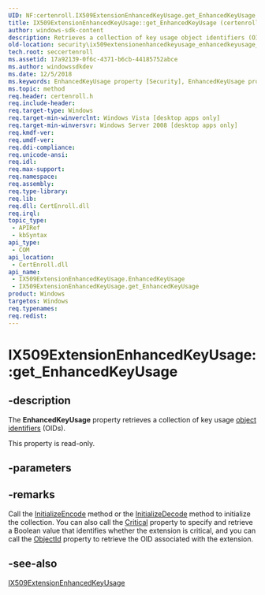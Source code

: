 ```yaml
---
UID: NF:certenroll.IX509ExtensionEnhancedKeyUsage.get_EnhancedKeyUsage
title: IX509ExtensionEnhancedKeyUsage::get_EnhancedKeyUsage (certenroll.h)
author: windows-sdk-content
description: Retrieves a collection of key usage object identifiers (OIDs).
old-location: security\ix509extensionenhancedkeyusage_enhancedkeyusage_property.htm
tech.root: seccertenroll
ms.assetid: 17a92139-0f6c-4371-b6cb-44185752abce
ms.author: windowssdkdev
ms.date: 12/5/2018
ms.keywords: EnhancedKeyUsage property [Security], EnhancedKeyUsage property [Security],IX509ExtensionEnhancedKeyUsage interface, IX509ExtensionEnhancedKeyUsage interface [Security],EnhancedKeyUsage property, IX509ExtensionEnhancedKeyUsage.EnhancedKeyUsage, IX509ExtensionEnhancedKeyUsage.get_EnhancedKeyUsage, IX509ExtensionEnhancedKeyUsage::EnhancedKeyUsage, IX509ExtensionEnhancedKeyUsage::get_EnhancedKeyUsage, certenroll/IX509ExtensionEnhancedKeyUsage::EnhancedKeyUsage, certenroll/IX509ExtensionEnhancedKeyUsage::get_EnhancedKeyUsage, get_EnhancedKeyUsage, security.ix509extensionenhancedkeyusage_enhancedkeyusage_property
ms.topic: method
req.header: certenroll.h
req.include-header: 
req.target-type: Windows
req.target-min-winverclnt: Windows Vista [desktop apps only]
req.target-min-winversvr: Windows Server 2008 [desktop apps only]
req.kmdf-ver: 
req.umdf-ver: 
req.ddi-compliance: 
req.unicode-ansi: 
req.idl: 
req.max-support: 
req.namespace: 
req.assembly: 
req.type-library: 
req.lib: 
req.dll: CertEnroll.dll
req.irql: 
topic_type:
 - APIRef
 - kbSyntax
api_type:
 - COM
api_location:
 - CertEnroll.dll
api_name:
 - IX509ExtensionEnhancedKeyUsage.EnhancedKeyUsage
 - IX509ExtensionEnhancedKeyUsage.get_EnhancedKeyUsage
product: Windows
targetos: Windows
req.typenames: 
req.redist: 
---
```


# IX509ExtensionEnhancedKeyUsage::get_EnhancedKeyUsage


## -description


The <b>EnhancedKeyUsage</b> property retrieves a collection of key usage <a href="https://msdn.microsoft.com/e6be8932-015e-4058-b249-1671b3fea521">object identifiers</a> (OIDs).

This property is read-only.


## -parameters


## -remarks



Call the <a href="https://msdn.microsoft.com/6cb12736-db5d-4d65-b32f-4bd11ceea01d">InitializeEncode</a> method or the <a href="https://msdn.microsoft.com/e83d0577-8eb9-4a59-8f52-ce1d9ab7f58a">InitializeDecode</a> method to initialize the collection.  You can also call the <a href="https://msdn.microsoft.com/b03ec7fe-78e9-4a8a-81b8-eaa91aa8d072">Critical</a> property to specify and retrieve a Boolean value that identifies whether the extension is critical, and you can call the <a href="https://msdn.microsoft.com/d3508bfe-e323-4075-9c82-d9b53b8f54aa">ObjectId</a> property to retrieve the OID associated with the extension.




## -see-also




<a href="https://msdn.microsoft.com/0b9606d0-351c-4d2d-b876-545a9c2cf916">IX509ExtensionEnhancedKeyUsage</a>
 

 

